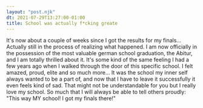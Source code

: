 ```yaml
---
layout: "post.njk"
dt: 2021-07-29T13:27:00-01:00
title: School was actually f*cking greate
---
```


It's now about a couple of weeks since I got the results for my finals... Actually still in the process of realizing what happened.
I am now officially in the possession of the most valuable german school graduation, the Abitur, and I am totally thrilled about it.
It's some kind of the same feeling I had a few years ago when I walked through the door of this specific school. I felt amazed, proud, elite and so much more... It was the school my inner self always wanted to be a part of, and now that I have to leave it successfully it even feels kind of sad. That might not be understandable for you but I really love my school. So much that I will always be able to tell others proudly: "This way MY school! I got my finals there!"